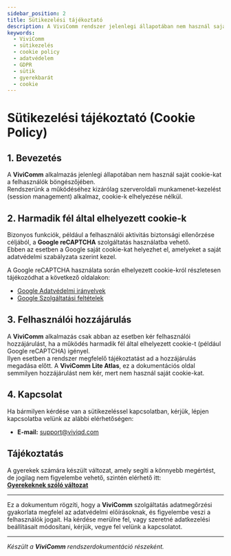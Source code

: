 ```yaml
---
sidebar_position: 2
title: Sütikezelési tájékoztató
description: A ViviComm rendszer jelenlegi állapotában nem használ saját cookie-kat. Harmadik fél cookie csak reCAPTCHA esetén lehetséges.
keywords: 
  - ViviComm
  - sütikezelés
  - cookie policy
  - adatvédelem
  - GDPR
  - sütik
  - gyerekbarát
  - cookie
---
```


# Sütikezelési tájékoztató (Cookie Policy)

## 1. Bevezetés

A **ViviComm** alkalmazás jelenlegi állapotában nem használ saját cookie-kat a felhasználók böngészőjében.  
Rendszerünk a működéséhez kizárólag szerveroldali munkamenet-kezelést (session management) alkalmaz, cookie-k elhelyezése nélkül.

## 2. Harmadik fél által elhelyezett cookie-k

Bizonyos funkciók, például a felhasználói aktivitás biztonsági ellenőrzése céljából, a **Google reCAPTCHA** szolgáltatás használatba vehető.  
Ebben az esetben a Google saját cookie-kat helyezhet el, amelyeket a saját adatvédelmi szabályzata szerint kezel.

A Google reCAPTCHA használata során elhelyezett cookie-król részletesen tájékozódhat a következő oldalakon:

- [Google Adatvédelmi irányelvek](https://policies.google.com/privacy)
- [Google Szolgáltatási feltételek](https://policies.google.com/terms)

## 3. Felhasználói hozzájárulás

A **ViviComm** alkalmazás csak abban az esetben kér felhasználói hozzájárulást, ha a működés harmadik fél által elhelyezett cookie-t (például Google reCAPTCHA) igényel.  
Ilyen esetben a rendszer megfelelő tájékoztatást ad a hozzájárulás megadása előtt. A **ViviComm Lite Atlas**, ez a dokumentációs oldal semmilyen hozzájárulást nem kér, mert nem használ saját cookie-kat.

## 4. Kapcsolat

Ha bármilyen kérdése van a sütikezeléssel kapcsolatban, kérjük, lépjen kapcsolatba velünk az alábbi elérhetőségen:

- **E-mail:** support@viviqd.com

## Tájékoztatás

A gyerekek számára készült változat, amely segíti a könnyebb megértést,<br/> de jogilag nem figyelembe vehető, szintén elérhető itt:  
[**Gyerekeknek szóló változat**](../easy/easy-cookie-policy.md)

---

Ez a dokumentum rögzíti, hogy a **ViviComm** szolgáltatás adatmegőrzési gyakorlata megfelel az adatvédelmi előírásoknak, és figyelembe veszi a felhasználók jogait. Ha kérdése merülne fel, vagy szeretné adatkezelési beállításait módosítani, kérjük, vegye fel velünk a kapcsolatot.

---

*Készült a **ViviComm** rendszerdokumentáció részeként.*

